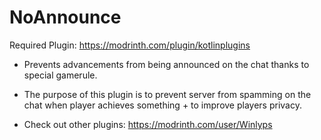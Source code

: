# NoAnnounce
Required Plugin: https://modrinth.com/plugin/kotlinplugins
- Prevents advancements from being announced on the chat thanks to special gamerule.
- The purpose of this plugin is to prevent server from spamming on the chat when player achieves something + to improve players privacy. 

- Check out other plugins: https://modrinth.com/user/Winlyps
